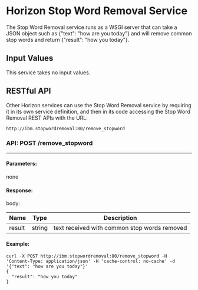 # Horizon Stop Word Removal Service

The Stop Word Removal service runs as a WSGI server that can take a JSON object such as {"text": "how are you today"} and will remove common stop words and return {"result": "how you today"}.

## Input Values

This service takes no input values.

## RESTful API

Other Horizon services can use the Stop Word Removal service by requiring it in its own service definition, and then in its code accessing the Stop Word Removal REST APIs with the URL:
```
http://ibm.stopwordremoval:80/remove_stopword 
```

### **API:** POST /remove_stopword
---

#### Parameters:
none

#### Response:

body:


| Name | Type | Description |
| ---- | ---- | ---------------- |
| result | string | text received with common stop words removed |


#### Example:
```
curl -X POST http://ibm.stopwordremoval:80/remove_stopword -H 'Content-Type: application/json' -H 'cache-control: no-cache' -d '{"text": "how are you today"}'
{
  "result": "how you today"
}
```
